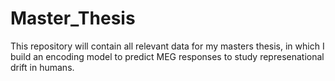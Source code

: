 # Master_Thesis
This repository will contain all relevant data for my masters thesis, in which I build an encoding model to predict MEG responses to study represenational drift in humans.
